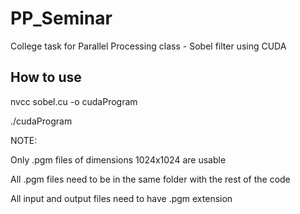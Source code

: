 # PP_Seminar
College task for Parallel Processing class - Sobel filter using CUDA

## How to use

nvcc sobel.cu -o cudaProgram

./cudaProgram 

NOTE:

Only .pgm files of dimensions 1024x1024 are usable

All .pgm files need to be in the same folder with the rest of the code

All input and output files need to have .pgm extension

